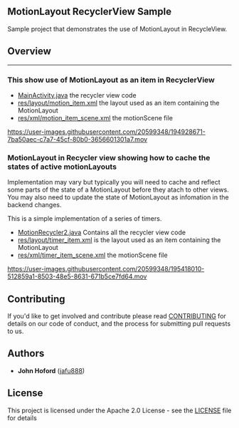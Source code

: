 ## MotionLayout RecyclerView Sample
Sample project that demonstrates the use of MotionLayout in RecycleView.

## Overview
-----------------------------

### This show use of MotionLayout as an item in RecyclerView

* [MainActivity.java](https://github.com/androidx/constraintlayout/blob/main/demoProjects/ExamplesRecyclerView/app/src/main/java/com/example/motionrecycle/MainActivity.java)
 the recycler view code
* [res/layout/motion_item.xml](https://github.com/androidx/constraintlayout/blob/main/demoProjects/ExamplesRecyclerView/app/src/main/res/layout/motion_item.xml)
 the layout used as an item containing the MotionLayout
* [res/xml/motion_item_scene.xml](https://github.com/androidx/constraintlayout/blob/main/demoProjects/ExamplesRecyclerView/app/src/main/res/xml/motion_item_scene.xml)
 the motionScene file 

https://user-images.githubusercontent.com/20599348/194928671-7ba50aec-c7a7-45cf-80b0-3656601301a7.mov

### MotionLayout in Recycler view showing how to cache the states of active motionLayouts

Implementation may vary but typically you will need to cache and reflect some parts of the state of a MotionLayout before they atach to other views.
You may also need to update the state of MotionLayout as infomation in the backend changes.

This is a simple implementation of a series of timers.

* [MotionRecycler2.java](https://github.com/androidx/constraintlayout/blob/main/demoProjects/ExamplesRecyclerView/app/src/main/java/com/example/motionrecycle/MotionRecycler2.java) Contains all the recycler view code
* [res/layout/timer_item.xml](https://github.com/androidx/constraintlayout/blob/main/demoProjects/ExamplesRecyclerView/app/src/main/res/layout/timer_item.xml)
is the layout used as an item containing the MotionLayout
* [res/xml/timer_item_scene.xml](https://github.com/androidx/constraintlayout/blob/main/demoProjects/ExamplesRecyclerView/app/src/main/res/xml/timer_item_scene.xml)
the motionScene file

https://user-images.githubusercontent.com/20599348/195418010-512859a1-8503-48e5-8631-671b5ce7fd64.mov



## Contributing

If you'd like to get involved and contribute please read [CONTRIBUTING](https://github.com/androidx/constraintlayout/blob/main/CONTRIBUTING.md) for details on our code of conduct, and the process for submitting pull requests to us.

## Authors

- **John Hoford** ([jafu888](https://github.com/jafu888))

## License

This project is licensed under the Apache 2.0 License - see the [LICENSE](https://github.com/androidx/constraintlayout/blob/main/LICENSE) file for details
